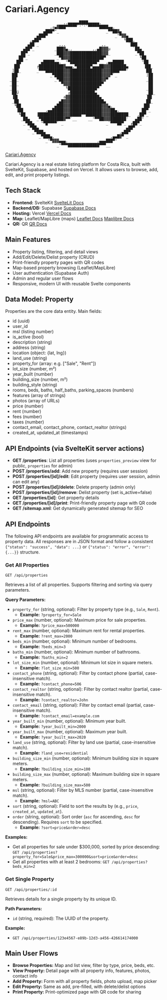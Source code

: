 # Cariari.Agency

```ansi
                          ,,▄▄▄▄▄████▄▄▄▄▄,
                    ,╓▄▓███▀▀▀▀▀`'`'`▀▀▀▀▀████▄▄,
                 ▄███▀"_                     _▀▀██▓▄
              ▄███▀                              _"▀▓▓▄
           ,▄██▀                                     ╙███,
          ▄██`_         ,,,                ,,          `███
        ▄██▀_         _███▓▄,,         ,,▄█▓▓▓µ          `██▄
       ██▀_           _███▓▓▓██████████████▓▓▓_           _▀██
      ██▀_             _▀█▓▓▓███████████████▀               ╙██
    _██▀        ▄█████▄▄, _"▀████████████▀__ ,▄▄█████        "██
    ██▌       ╒███████████▓▄▄▄,▀██████▀▄▄▄██▓▓▓███████▄       ▐██_
   ]██_       _▀▀▀████████▓▓▓██████████████▓▓▓▓████▀▀▀'        ██▌
   ██▌              _▀████▓▓▓██████████████▓▓▓▓▀`_             ]██
  _██_                _▀██▓▓▓██████████████▓▓▀                 _██
  _██_                   ▀▓▓▓██████████████▀                    ██
  _██_                     ╙█████████████▀                     _██
   ██U                      ╓███████████▄                      _██_
   ▐█▌                    a▓▓█████████████▄                    ▐█▌
   _██                  ▄█▓▓▓███████████████▄                 _██_
    ╙██               ▄███▓▓▓██████████████▓▓▓▄,              ██▌
     ▐██          ,▄▄█████▓▓▓██████████████▓▓▓▓██▄,          ██▀_
      ╙██     ▐███████████▓▓▓█████▀▀███████▓▓▓▓████████_   ,██▀_
       _██▄   _▀██████████▓▀▀`__     __"▀▀██▓▓▓███████'   ▄██"
        _▀██▄   "▀█▀▀▀▀` _                   _`▀▀▀██▀_  ╓██▀_
          _▀██▄                                       ▄██▀
            _▀███▄                                 ,▄██▀
               _▀███▄,                         ,▄▄█▓▀ _
                  _"▀▓▓▓▄▄▄,             ,▄▄▄███▀"
                       _"▀▀▀██████████████▀▀▀__
```

[Cariari.Agency](https://cariari.agency)

Cariari.Agency is a real estate listing platform for Costa Rica, built with SvelteKit, Supabase, and hosted on Vercel. It allows users to browse, add, edit, and print property listings.

## Tech Stack

- **Frontend:** SvelteKit [SvelteLit Docs](https://svelte.dev/docs/kit/introduction)
- **Backend/DB:** Supabase [Supabase Docs](https://supabase.com/docs)
- **Hosting:** Vercel [Vercel Docs](https://vercel.com/docs)
- **Map:** Leaflet/MapLibre (maps) [Leaflet Docs](https://leafletjs.com/reference.html) [Maplibre Docs](https://maplibre.org/maplibre-gl-js/docs/)
- **QR:** QR [QR Docs](https://github.com/Castlenine/svelte-qrcode)

## Main Features

- Property listing, filtering, and detail views
- Add/Edit/Delete/Delist property (CRUD)
- Print-friendly property pages with QR codes
- Map-based property browsing (Leaflet/MapLibre)
- User authentication (Supabase Auth)
- Admin and regular user flows
- Responsive, modern UI with reusable Svelte components

## Data Model: Property

Properties are the core data entity. Main fields:

- id (uuid)
- user_id
- msl (listing number)
- is_active (bool)
- description (string)
- address (string)
- location (object: {lat, lng})
- land_use (string)
- property_for (array: e.g. ["Sale", "Rent"])
- lot_size (number, m²)
- year_built (number)
- building_size (number, m²)
- building_style (string)
- rooms, beds, baths, half_baths, parking_spaces (numbers)
- features (array of strings)
- photos (array of URLs)
- price (number)
- rent (number)
- fees (number)
- taxes (number)
- contact_email, contact_phone, contact_realtor (strings)
- created_at, updated_at (timestamps)

## API Endpoints (via SvelteKit server actions)

- **GET /properties**: List all properties (uses `properties_preview` view for public, `properties` for admin)
- **POST /properties/add**: Add new property (requires user session)
- **POST /properties/[id]/edit**: Edit property (requires user session, admin can edit any)
- **POST /properties/[id]/delete**: Delete property (admin only)
- **POST /properties/[id]/remove**: Delist property (set is_active=false)
- **GET /properties/[id]**: Get property details
- **GET /properties/[id]/print**: Print-friendly property page with QR code
- **GET /sitemap.xml**: Get dynamically generated sitemap for SEO

## API Endpoints

The following API endpoints are available for programmatic access to property data. All responses are in JSON format and follow a consistent `{"status": "success", "data": ...}` or `{"status": "error", "error": {...}}` structure.

### Get All Properties

`GET /api/properties`

Retrieves a list of all properties. Supports filtering and sorting via query parameters.

**Query Parameters:**

- `property_for` (string, optional): Filter by property type (e.g., `Sale`, `Rent`).
  - **Example:** `?property_for=Sale`
- `price_max` (number, optional): Maximum price for sale properties.
  - **Example:** `?price_max=500000`
- `rent_max` (number, optional): Maximum rent for rental properties.
  - **Example:** `?rent_max=2000`
- `beds_min` (number, optional): Minimum number of bedrooms.
  - **Example:** `?beds_min=3`
- `baths_min` (number, optional): Minimum number of bathrooms.
  - **Example:** `?baths_min=2`
- `lot_size_min` (number, optional): Minimum lot size in square meters.
  - **Example:** `?lot_size_min=500`
- `contact_phone` (string, optional): Filter by contact phone (partial, case-insensitive match).
  - **Example:** `?contact_phone=506`
- `contact_realtor` (string, optional): Filter by contact realtor (partial, case-insensitive match).
  - **Example:** `?contact_realtor=John`
- `contact_email` (string, optional): Filter by contact email (partial, case-insensitive match).
  - **Example:** `?contact_email=example.com`
- `year_built_min` (number, optional): Minimum year built.
  - **Example:** `?year_built_min=2000`
- `year_built_max` (number, optional): Maximum year built.
  - **Example:** `?year_built_max=2020`
- `land_use` (string, optional): Filter by land use (partial, case-insensitive match).
  - **Example:** `?land_use=residential`
- `building_size_min` (number, optional): Minimum building size in square meters.
  - **Example:** `?building_size_min=100`
- `building_size_max` (number, optional): Maximum building size in square meters.
  - **Example:** `?building_size_max=500`
- `msl` (string, optional): Filter by MLS number (partial, case-insensitive match).
  - **Example:** `?msl=ABC`
- `sort` (string, optional): Field to sort the results by (e.g., `price`, `created_at`, `updated_at`).
- `order` (string, optional): Sort order (`asc` for ascending, `desc` for descending). Requires `sort` to be specified.
  - **Example:** `?sort=price&order=desc`

**Examples:**

- Get all properties for sale under $300,000, sorted by price descending:
    `GET /api/properties?property_for=Sale&price_max=300000&sort=price&order=desc`
- Get all properties with at least 2 bedrooms:
    `GET /api/properties?beds_min=2`

### Get Single Property

`GET /api/properties/:id`

Retrieves details for a single property by its unique ID.

**Path Parameters:**

- `id` (string, required): The UUID of the property.

**Example:**

- `GET /api/properties/123e4567-e89b-12d3-a456-426614174000`

## Main User Flows

- **Browse Properties:** Map and list view, filter by type, price, beds, etc.
- **View Property:** Detail page with all property info, features, photos, contact info
- **Add Property:** Form with all property fields, photo upload, map picker
- **Edit Property:** Same as add, pre-filled, with delete/delist options
- **Print Property:** Print-optimized page with QR code for sharing
